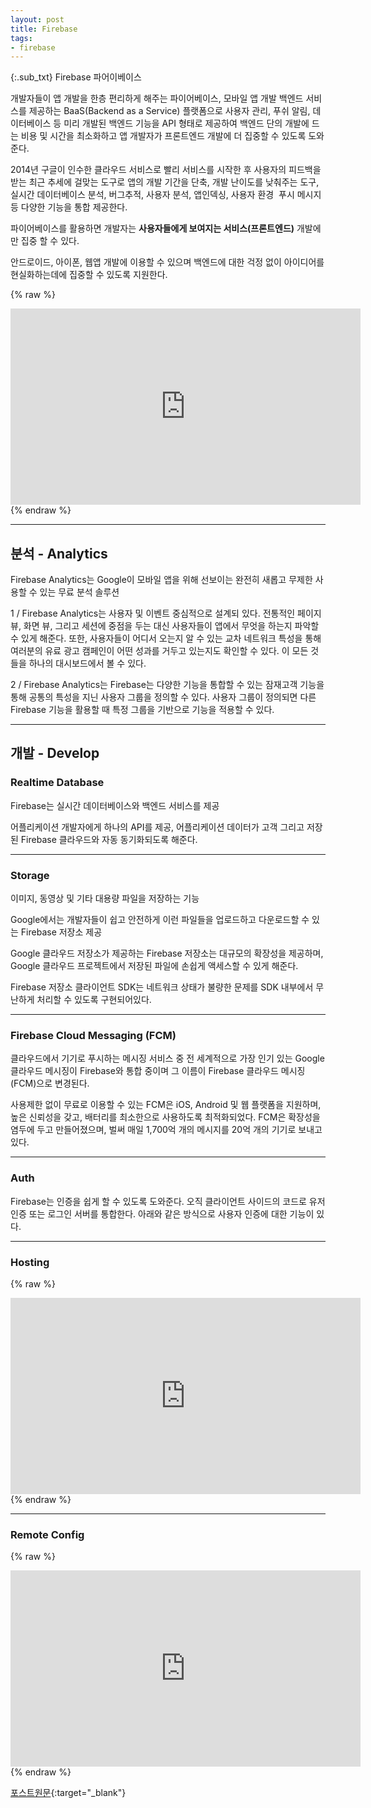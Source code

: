 ```yaml
---
layout: post
title: Firebase
tags:
- firebase
---
```



{:.sub_txt}
Firebase 파어이베이스 

개발자들이 앱 개발을 한층 편리하게 해주는 파이어베이스, 모바일 앱 개발 백엔드 서비스를 제공하는 BaaS(Backend as a Service) 플랫폼으로 사용자 관리, 푸쉬 알림, 데이터베이스 등 미리 개발된 백엔드 기능을 API 형태로 제공하여 백엔드 단의 개발에 드는 비용 및 시간을 최소화하고 앱 개발자가 프론트엔드 개발에 더 집중할 수 있도록 도와준다. 

2014년 구글이 인수한 클라우드 서비스로 빨리 서비스를 시작한 후 사용자의 피드백을 받는 최근 추세에 걸맞는 도구로 앱의 개발 기간을 단축, 개발 난이도를 낮춰주는 도구, 실시간 데이터베이스 분석, 버그추적, 사용자 분석, 앱인덱싱, 사용자 환경  푸시 메시지 등 다양한 기능을 통합 제공한다.

파이어베이스를 활용하면 개발자는 **사용자들에게 보여지는 서비스(프론트엔드)** 개발에만 집중 할 수 있다.

안드로이드, 아이폰, 웹앱 개발에 이용할 수 있으며 백엔드에 대한 걱정 없이 아이디어를 현실화하는데에 집중할 수 있도록 지원한다.








{% raw %}
<div class="alC youtube">
<iframe width="560" height="314" src="https://www.youtube.com/embed/fgT6r4f9Apc" frameborder="0" allowfullscreen></iframe>
</div>
{% endraw %}


---


## 분석 - Analytics

Firebase Analytics는 Google이 모바일 앱을 위해 선보이는 완전히 새롭고 무제한 사용할 수 있는 무료 분석 솔루션

1 / Firebase Analytics는 사용자 및 이벤트 중심적으로 설계되 있다. 전통적인 페이지뷰, 화면 뷰, 그리고 세션에 중점을 두는 대신 사용자들이 앱에서 무엇을 하는지 파악할 수 있게 해준다. 또한, 사용자들이 어디서 오는지 알 수 있는 교차 네트워크 특성을 통해 여러분의 유료 광고 캠페인이 어떤 성과를 거두고 있는지도 확인할 수 있다. 이 모든 것들을 하나의 대시보드에서 볼 수 있다.

2 / Firebase Analytics는 Firebase는 다양한 기능을 통합할 수 있는 잠재고객 기능을 통해 공통의 특성을 지닌 사용자 그룹을 정의할 수 있다. 사용자 그룹이 정의되면 다른 Firebase 기능을 활용할 때 특정 그룹을 기반으로 기능을 적용할 수 있다.


---

## 개발 - Develop


### Realtime Database

Firebase는 실시간 데이터베이스와 백엔드 서비스를 제공

어플리케이션 개발자에게 하나의 API를 제공, 어플리케이션 데이터가 고객 그리고 저장된 Firebase 클라우드와 자동 동기화되도록 해준다.


---

### Storage

이미지, 동영상 및 기타 대용량 파일을 저장하는 기능

Google에서는 개발자들이 쉽고 안전하게 이런 파일들을 업로드하고 다운로드할 수 있는 Firebase 저장소 제공

Google 클라우드 저장소가 제공하는 Firebase 저장소는 대규모의 확장성을 제공하며, Google 클라우드 프로젝트에서 저장된 파일에 손쉽게 액세스할 수 있게 해준다.

Firebase 저장소 클라이언트 SDK는 네트워크 상태가 불량한 문제를 SDK 내부에서 무난하게 처리할 수 있도록 구현되어있다.



---

### Firebase Cloud Messaging (FCM)

클라우드에서 기기로 푸시하는 메시징 서비스 중 전 세계적으로 가장 인기 있는 Google 클라우드 메시징이 Firebase와 통합 중이며 그 이름이 Firebase 클라우드 메시징(FCM)으로 변경된다.

사용제한 없이 무료로 이용할 수 있는 FCM은 iOS, Android 및 웹 플랫폼을 지원하며, 높은 신뢰성을 갖고, 배터리를 최소한으로 사용하도록 최적화되었다. FCM은 확장성을 염두에 두고 만들어졌으며, 벌써 매일 1,700억 개의 메시지를 20억 개의 기기로 보내고 있다.

---

### Auth

Firebase는 인증을 쉽게 할 수 있도록 도와준다. 오직 클라이언트 사이드의 코드로 유저 인증 또는 로그인 서버를 통합한다. 아래와 같은 방식으로 사용자 인증에 대한 기능이 있다.

---

### Hosting

{% raw %}
<div class="alC youtube">
<iframe width="560" height="314" src="https://www.youtube.com/embed/O17OWyx08Cg" frameborder="0" allowfullscreen></iframe>
</div>
{% endraw %}

---

### Remote Config


{% raw %}
<div class="alC youtube">
<iframe width="560" height="314" src="https://www.youtube.com/embed/_CXXVFPO6f0" frameborder="0" allowfullscreen></iframe>
</div>
{% endraw %}





[포스트원문](http://cocomo.tistory.com/487){:target="_blank"}
